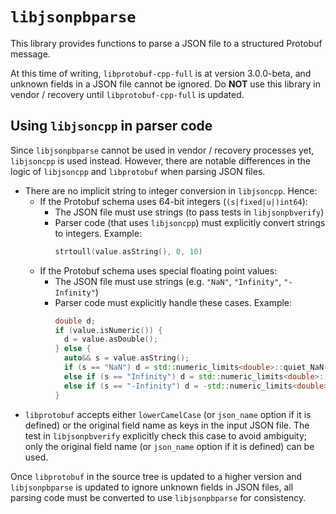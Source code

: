 # `libjsonpbparse`

This library provides functions to parse a JSON file to a structured Protobuf
message.

At this time of writing, `libprotobuf-cpp-full` is at version 3.0.0-beta, and
unknown fields in a JSON file cannot be ignored. Do **NOT** use this library in
vendor / recovery until `libprotobuf-cpp-full` is updated.

## Using `libjsoncpp` in parser code

Since `libjsonpbparse` cannot be used in vendor / recovery processes yet,
`libjsoncpp` is used instead. However, there are notable differences in the
logic of `libjsoncpp` and `libprotobuf` when parsing JSON files.

- There are no implicit string to integer conversion in `libjsoncpp`. Hence:
  - If the Protobuf schema uses 64-bit integers (`(s|fixed|u|)int64`):
    - The JSON file must use strings (to pass tests in `libjsonpbverify`)
    - Parser code (that uses `libjsoncpp`) must explicitly convert strings to
      integers. Example:
      ```c++
      strtoull(value.asString(), 0, 10)
      ```
  - If the Protobuf schema uses special floating point values:
    - The JSON file must use strings (e.g. `"NaN"`, `"Infinity"`, `"-Infinity"`)
    - Parser code must explicitly handle these cases. Example:
      ```c++
      double d;
      if (value.isNumeric()) {
        d = value.asDouble();
      } else {
        auto&& s = value.asString();
        if (s == "NaN") d = std::numeric_limits<double>::quiet_NaN();
        else if (s == "Infinity") d = std::numeric_limits<double>::infinity();
        else if (s == "-Infinity") d = -std::numeric_limits<double>::infinity();
      }
      ```
- `libprotobuf` accepts either `lowerCamelCase` (or `json_name` option if it is
  defined) or the original field name as keys in the input JSON file.
  The test in `libjsonpbverify` explicitly check this case to avoid ambiguity;
  only the original field name (or `json_name` option if it is defined) can be
  used.

Once `libprotobuf` in the source tree is updated to a higher version and
`libjsonpbparse` is updated to ignore unknown fields in JSON files, all parsing
code must be converted to use `libjsonpbparse` for consistency.
